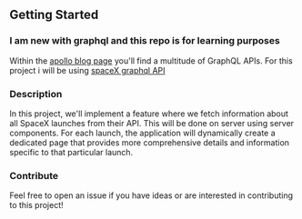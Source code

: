 

## Getting Started
### I am new with graphql and this repo is for learning purposes

Within the [apollo blog page](https://www.apollographql.com/blog/community/backend/8-free-to-use-graphql-apis-for-your-projects-and-demos/) you'll find a multitude of GraphQL APIs. For this project i will be using [spaceX graphql API](https://studio.apollographql.com/public/SpaceX-pxxbxen/variant/current/home) 

### Description

In this project, we'll implement a feature where we fetch information about all SpaceX launches from their API. This will be done on server using server components. For each launch, the application will dynamically create a dedicated page that provides more comprehensive details and information specific to that particular launch.


### Contribute

Feel free to open an issue if you have ideas or are interested in contributing to this project! 
